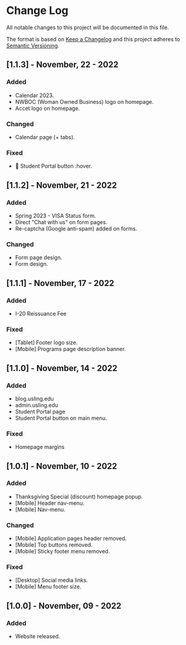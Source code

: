 # Change Log
All notable changes to this project will be documented in this file.
 
The format is based on [Keep a Changelog](http://keepachangelog.com/)
and this project adheres to [Semantic Versioning](http://semver.org/).
 
## [1.1.3] - November, 22 - 2022 

### Added
- Calendar 2023.
- NWBOC (Woman Owned Business) logo on homepage.
- Accet logo on homepage.

### Changed
- Calendar page (+ tabs).

### Fixed
- 📱 Student Portal button :hover.


## [1.1.2] - November, 21 - 2022 

### Added
- Spring 2023 - VISA Status form.
- Direct "Chat with us" on form pages.
- Re-captcha (Google anti-spam) added on forms.

### Changed
- Form page design.
- Form design.


## [1.1.1] - November, 17 - 2022 

### Added
- I-20 Reissuance Fee

### Fixed
- [Tablet] Footer logo size.
- [Mobile] Programs page description banner.


## [1.1.0] - November, 14 - 2022 

### Added
- blog.usling.edu 
- admin.usling.edu
- Student Portal page
- Student Portal button on main menu.

### Fixed
- Homepage margins
 
 
## [1.0.1] - November, 10 - 2022
 
### Added
- Thanksgiving Special (discount) homepage popup.
- [Mobile] Header nav-menu.
- [Mobile] Nav-menu.

### Changed
- [Mobile] Application pages header removed.
- [Mobile] Top buttons removed.
- [Mobile] Sticky footer menu removed.

### Fixed
- [Desktop] Social media links.
- [Mobile] Menu footer size.


## [1.0.0] - November, 09 - 2022
 
### Added
- Website released.
